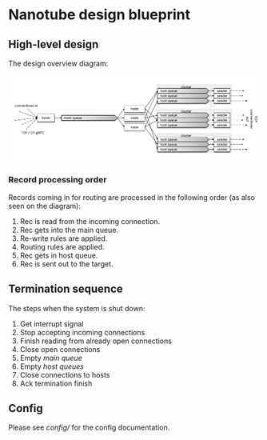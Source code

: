# Nanotube design blueprint

## High-level design

The design overview diagram:

![design](design.png)


### Record processing order

Records coming in for routing are processed in the following order (as also seen on the diagram):

1. Rec is read from the incoming connection.
2. Rec gets into the main queue.
3. Re-write rules are applied.
4. Routing rules are applied.
5. Rec gets in host queue.
6. Rec is sent out to the target.

## Termination sequence

The steps when the system is shut down:

1. Get interrupt signal
2. Stop accepting incoming connections
3. Finish reading from already open connections
4. Close open connections
5. Empty *main queue*
6. Empty *host queues*
7. Close connections to hosts
8. Ack termination finish

## Config

Please see _config/_ for the config documentation.
